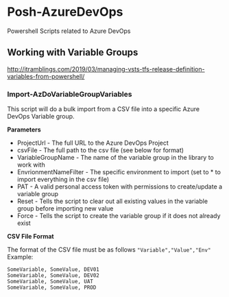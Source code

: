 # Posh-AzureDevOps
Powershell Scripts related to Azure DevOps

## Working with Variable Groups
http://itramblings.com/2019/03/managing-vsts-tfs-release-definition-variables-from-powershell/

### Import-AzDoVariableGroupVariables
This script will do a bulk import from a CSV file into a specific Azure DevOps Variable group.  

**Parameters**
* ProjectUrl - The full URL to the Azure DevOps Project
* csvFile - The full path to the csv file (see below for format)
* VariableGroupName - The name of the variable group in the library to work with
* EnvrionmentNameFilter - The specific environment to import (set to * to import everything in the csv file)
* PAT - A valid personal access token with permissions to create/update a variable group
* Reset - Tells the script to clear out all existing values in the variable group before importing new value
* Force - Tells the script to create the variable group if it does not already exist

**CSV File Format**

The format of the CSV file must be as follows
```"Variable","Value","Env"```
Example:
```
SomeVariable, SomeValue, DEV01
SomeVariable, SomeValue, DEV02
SomeVariable, SomeValue, UAT
SomeVariable, SomeValue, PROD
```
